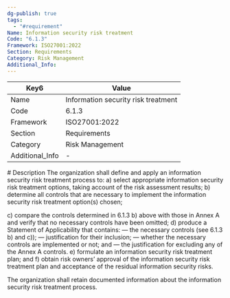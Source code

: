 ```yaml
---
dg-publish: true
tags:
  - "#requirement"
Name: Information security risk treatment
Code: "6.1.3"
Framework: ISO27001:2022
Section: Requirements
Category: Risk Management
Additional_Info: 
---
```


<div><table class="dataview table-view-table"><thead class="table-view-thead"><tr class="table-view-tr-header"><th class="table-view-th"><span>Key</span><span class="dataview small-text">6</span></th><th class="table-view-th"><span>Value</span></th></tr></thead><tbody class="table-view-tbody"><tr><td><span>Name</span></td><td><span>Information security risk treatment</span></td></tr><tr><td><span>Code</span></td><td><span>6.1.3</span></td></tr><tr><td><span>Framework</span></td><td><span>ISO27001:2022</span></td></tr><tr><td><span>Section</span></td><td><span>Requirements</span></td></tr><tr><td><span>Category</span></td><td><span>Risk Management</span></td></tr><tr><td><span>Additional_Info</span></td><td><span>-</span></td></tr></tbody></table></div>
# Description
The organization shall define and apply an information security risk treatment process to: 
a) select appropriate information security risk treatment options, taking account of the risk assessment results; 
b) determine all controls that are necessary to implement the information security risk treatment option(s) chosen; 

c) compare the controls determined in 6.1.3 b) above with those in Annex A and verify that no necessary controls have been omitted; 
d) produce a Statement of Applicability that contains: 
— the necessary controls (see 6.1.3 b) and c)); 
— justification for their inclusion; 
— whether the necessary controls are implemented or not; and 
— the justification for excluding any of the Annex A controls. 
e) formulate an information security risk treatment plan; and 
f) obtain risk owners’ approval of the information security risk treatment plan and acceptance of the residual information security risks. 

The organization shall retain documented information about the information security risk treatment process.
